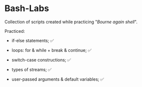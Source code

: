 # Bash-Labs
Collection of scripts created while practicing "*Bourne again shell*".

Practiced:

- if-else statements; ✅

- loops: for & while + break & continue; ✅

- switch-case constructions; ✅

- types of streams; ✅

- user-passed arguments & default variables; ✅
